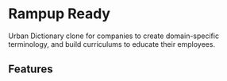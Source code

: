 # Rampup Ready
Urban Dictionary clone for companies to create domain-specific terminology, and build curriculums to educate their employees.

## Features